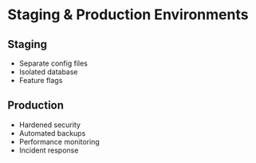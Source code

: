 # Staging & Production Environments

## Staging
- Separate config files
- Isolated database
- Feature flags

## Production
- Hardened security
- Automated backups
- Performance monitoring
- Incident response
